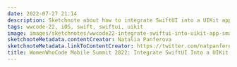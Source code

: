 ```yaml
---
date: 2022-07-27 21:14
description: Sketchnote about how to integrate SwiftUI into a UIKit app
tags: wwcode-22, iOS, swift, swiftui, uikit
image: images/sketchnotes/wwcode22-integrate-swiftui-into-uikit-app-small.jpg
sketchnoteMetadata.contentCreator: Natalia Panferova
sketchnoteMetadata.linkToContentCreator: https://twitter.com/natpanferova
title: WomenWhoCode Mobile Summit 2022: Integrate SwiftUI Into a UIKit App
---
```

